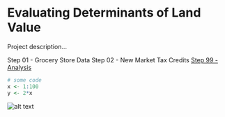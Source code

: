 # Evaluating Determinants of Land Value

Project description...



Step 01 - Grocery Store Data
Step 02 - New Market Tax Credits
[Step 99 - Analysis](Compile-Datasets.html)


```R
# some code
x <- 1:100
y <- 2*x
```

![alt text](http://rffg.org/wp-content/uploads/2013/08/color_maxwell-300x206.png)
